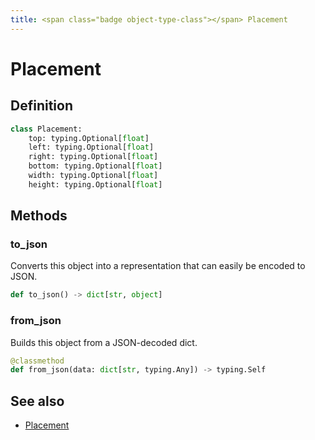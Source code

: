 ```yaml
---
title: <span class="badge object-type-class"></span> Placement
---
```

# <span class="badge object-type-class"></span> Placement

## Definition

```python
class Placement:
    top: typing.Optional[float]
    left: typing.Optional[float]
    right: typing.Optional[float]
    bottom: typing.Optional[float]
    width: typing.Optional[float]
    height: typing.Optional[float]
```
## Methods

### <span class="badge object-method"></span> to_json

Converts this object into a representation that can easily be encoded to JSON.

```python
def to_json() -> dict[str, object]
```

### <span class="badge object-method"></span> from_json

Builds this object from a JSON-decoded dict.

```python
@classmethod
def from_json(data: dict[str, typing.Any]) -> typing.Self
```

## See also

 * <span class="badge builder"></span> [Placement](./builder-Placement.md)
